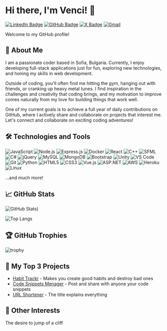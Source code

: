 # Hi there, I'm Venci! 👋

[![LinkedIn Badge](https://img.shields.io/badge/-LinkedIn-blue?style=flat&logo=Linkedin&logoColor=white&link=https://www.linkedin.com/in/yourprofile/)](https://www.linkedin.com/in/ventsislav-manoilov-a82210272/)
[![GitHub Badge](https://img.shields.io/badge/-Github-black?style=flat&logo=github&logoColor=white&link=https://github.com/VencislavManoilov)](https://github.com/VencislavManoilov)
[![X Badge](https://img.shields.io/badge/-Venci-black?style=flat&logo=X&logoColor=whitelink=https://x.com/yourusername)](https://x.com/yourusername)
[![Gmail](https://img.shields.io/badge/-Gmail-white?style=flat&logo=gmail&logoColor=whitelink=mailto:vencislav2.manoilov@gmail.com)](mailto:vencislav2.manoilov@gmail.com)

Welcome to my GitHub profile!

## 🚀 About Me

I am a passionate coder based in Sofia, Bulgaria. Currently, I enjoy developing full-stack applications just for fun, exploring new technologies, and honing my skills in web development.

Outside of coding, you'll often find me hitting the gym, hanging out with friends, or cranking up heavy metal tunes. I find inspiration in the challenges and creativity that coding brings, and my motivation to improve comes naturally from my love for building things that work well.

One of my current goals is to achieve a full year of daily contributions on GitHub, where I actively share and collaborate on projects that interest me. Let's connect and collaborate on exciting coding adventures!

## 🛠️ Technologies and Tools

![JavaScript](https://img.shields.io/badge/-JavaScript-333333?style=flat&logo=javascript)
![Node.js](https://img.shields.io/badge/-Node.js-333333?style=flat&logo=node.js)
![Express.js](https://img.shields.io/badge/-Express-333333?style=flat&logo=express)
![Docker](https://img.shields.io/badge/-Docker-333333?style=flat&logo=docker)
![React](https://img.shields.io/badge/-React-333333?style=flat&logo=react)
![C++](https://img.shields.io/badge/-C++-333333?style=flat&logo=c%2B%2B)
![SFML](https://img.shields.io/badge/-SFML-333333?style=flat&logo=sfml)
![C#](https://img.shields.io/badge/-C%23-333333?style=flat&logo=c-sharp)
![jQuery](https://img.shields.io/badge/-jQuery-333333?style=flat&logo=jquery)
![MySQL](https://img.shields.io/badge/-MySQL-333333?style=flat&logo=mysql)
![MongoDB](https://img.shields.io/badge/-MongoDB-333333?style=flat&logo=mongodb)
![Bootstrap](https://img.shields.io/badge/-Bootstrap-333333?style=flat&logo=bootstrap)
![Unity](https://img.shields.io/badge/-Unity-333333?style=flat&logo=unity)
![VS Code](https://img.shields.io/badge/-VS%20Code-333333?style=flat&logo=visual-studio-code)
![Git](https://img.shields.io/badge/-Git-333333?style=flat&logo=git)
![Python](https://img.shields.io/badge/-Python-333333?style=flat&logo=python)
![HTML5](https://img.shields.io/badge/-HTML5-333333?style=flat&logo=html5)
![CSS3](https://img.shields.io/badge/-CSS3-333333?style=flat&logo=css3)
![Vue.js](https://img.shields.io/badge/-Vue.js-333333?style=flat&logo=vue.js)
![ASP.NET](https://img.shields.io/badge/-ASP.NET-333333?style=flat&logo=.net)
![AWS](https://img.shields.io/badge/-AWS-333333?style=flat&logo=amazon-aws)
![Heroku](https://img.shields.io/badge/-Heroku-333333?style=flat&logo=heroku)
![Linux](https://img.shields.io/badge/-Linux-333333?style=flat&logo=linux)

...and much more!

## 📈 GitHub Stats

![GitHub Stats](https://github-readme-stats.vercel.app/api?username=VencislavManoilov\&rank_icon=github&theme=radical))

![Top Langs](https://github-readme-stats.vercel.app/api/top-langs/?username=VencislavManoilov\&layout=compact)

## 🏆 GitHub Trophies

![trophy](https://github-profile-trophy.vercel.app/?username=VencislavManoilov&theme=onedark)

## 🔗 My Top 3 Projects

- [Habit Trackr](https://github.com/yourusername/HabitTrackr) - Makes you create good habits and destroy bad ones
- [Code Snippets Menager](https://github.com/yourusername/Code-Snippets-Manager) - Post and share with anyone your code snippets
- [URL Shortener](https://github.com/yourusername/URL-Shorter) - The title explains everything

<!--
## 📫 Connect with Me

- LinkedIn: [Your LinkedIn Profile](https://www.linkedin.com/in/yourprofile/)
- Twitter: [Your Twitter Profile](https://twitter.com/yourusername)
- Blog: [Your Blog](https://yourblog.com)
- Portfolio: [Your Portfolio](https://yourportfolio.com)

-->

## 🎨 Other Interests

The desire to jump of a cliff
